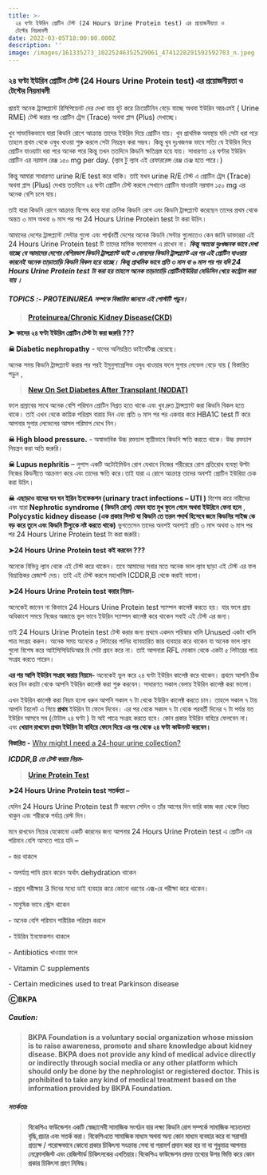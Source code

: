```yaml
---
title: >-
  ২৪ ঘণ্টা ইউরিন প্রোটিন টেস্ট (24 Hours Urine Protein test) এর প্রয়োজনীয়তা ও
  টেস্টের নিয়মাবলী
date: 2022-03-05T18:00:00.000Z
description: ''
image: /images/161335273_10225246352529061_4741228291592592703_n.jpeg
---
```


### ২৪ ঘণ্টা ইউরিন প্রোটিন টেস্ট (24 Hours Urine Protein test) এর প্রয়োজনীয়তা ও টেস্টের নিয়মাবলী

প্রায়ই অনেক ট্র্যান্সপ্ল্যান্ট রিসিপিয়েনট দের দেখা যায় হুট করে ক্রিয়েটিনিন বেড়ে যাচ্ছে অথবা ইউরিন আরএমই ( Urine RME) টেস্ট করার পর প্রোটিন ট্রেস (Trace) অথবা প্লাস (Plus) দেখাচ্ছে।

খুব সাভাবিকভাবে যারা কিডনি রোগে আক্রান্ত তাদের ইউরিন দিয়ে প্রোটিন যায়। খুব প্রাথমিক অবস্থায় যদি সেটা ধরা পরে তাহলে প্রথম থেকে ওষুধ খাওয়া শুরু করলে সেটা নিয়ন্ত্রন করা সম্ভব। কিন্তু খুব দুঃখজনক ভাবে সত্যি যে ইউরিন দিয়ে প্রোটিন যাওয়াটা ধরা পরে অনেক পরে কিন্তু তখন ততদিনে কিডনি ক্ষতিগ্রস্ত হয়ে যায়। সাধারণত ২৪ ঘণ্টার ইউরিন প্রোটিন এর নরমাল রেঞ্জ ১৫০ mg per day. (ল্যাব টু ল্যাব এই রেফাররেন্স রেঞ্জ চেঞ্জ হতে পারে।)

কিন্তু আমারা সাধারণত urine R/E test করে থাকি। তাই যখন urine R/E টেস্ট এ প্রোটিন ট্রেস (Trace) অথবা প্লাস (Plus) দেখায় ততদিনে ২৪ ঘণ্টা প্রোটিন টেস্ট করলে সেখানে প্রোটিন যাওয়াটা নরমাল ১৫০ mg এর অনেক বেশি চলে যায়।

তাই যারা কিডনি রোগে আক্রান্ত বিশেষ করে যারা ক্রনিক কিডনি রোগ এবং কিডনি ট্রান্সপ্ল্যান্ট করেছেন তাদের প্রথম থেকে অন্তত ৩ মাস অথবা ৬ মাস পর পর 24 Hours Urine Protein test টা করা উচিৎ।

আমাদের দেশের ট্রান্সপ্ল্যান্ট সেন্টার গুলো এবং পার্শ্ববর্তী দেশের অনেক কিডনি সেন্টার গুলোতেও কেন জানি ডাক্তাররা এই 24 Hours Urine Protein test টি তাদের মাসিক ফলোআপ এ রাখেন না। ***কিন্তু অত্যন্ত দুঃখজনক ভাবে দেখা যাচ্ছে যে আমাদের দেশের বেশিরভাগ কিডনি ট্রান্সপ্ল্যান্ট ভাই ও বোনদের কিডনি ট্রান্সপ্ল্যান্ট এর পর এই প্রোটিন যাওয়ার কারনেই অনেক তাড়াতাড়ি কিডনি বিকল হয়ে যাচ্ছে। কিন্তু প্রাথমিক ভাবে প্রতি ৩ মাস বা ৬ মাস পর পর যদি 24 Hours Urine Protein test টা করা হয় তাহলে অনেক তাড়াতাড়ি প্রোটিনইউরিয়া মেডিসিন খেয়ে কন্ট্রোল করা যায় ।***

####

#### ***TOPICS :- PROTEINUREA সম্পকে বিস্তারিত জানতে*** ***এই পোস্টটি পড়ুন।***

> **[Proteinurea/Chronic Kidney Disease(CKD)](https://bkpa.net/proteinurea-ckd/ "Proteinurea/Chronic Kidney Disease(CKD)")**

**➤ কাদের ২৪ ঘণ্টা ইউরিন প্রোটিন টেস্ট টা করা জরুরি ???**

**☠ Diabetic nephropathy** - যাদের অনিয়ন্ত্রিত ডাইবেটিক্স রেয়েছে।

অনেক সময় কিডনি ট্রান্সপ্ল্যান্ট করার পর পরই ইমুনুসাপ্রেসিভ ওষুধ খাওয়ার ফলে সুগার লেভেল বেড়ে যায় ( বিস্তারিত পড়ুন ,

> **[New On Set Diabetes After Transplant (NODAT)](https://bkpa.net/new-on-set-diabetes-after-transplant-nodat/ "New On Set Diabetes After Transplant (NODAT)")**

ফলে প্রস্রাবের সাথে অনেক বেশি পরিমান প্রোটিন নিগ্রত হতে থাকে এবং খুব দ্রুত ট্রান্সপ্ল্যান্ট করা কিডনি বিকল হতে থাকে। তাই এখন থেকে কায়িক পরিশ্রম বারায় দিন এবং প্রতি ৬ মাস পর পর একবার করে HBA1C test টি করে আপনার সুগার লেভেলের আসল পরিমাপ দেখে নিন।

**☠ High blood pressure.** - অস্বাভাবিক উচ্চ রক্তচাপ স্থায়ীভাবে কিডনি ক্ষতি করতে থাকে। উচ্চ রক্তচাপ নিয়ন্ত্রন করা অতি জরুরি।

**☠ Lupus nephritis** – লুপাস একটি অটোইমিউন রোগ যেখানে নিজের শরীরেরে রোগ প্রতিরোধ ব্যবস্থা উল্টা নিজের কিডনীতে আক্রমণ করে এবং তাদের ক্ষতি করে।তাই যারা এ রোগে আক্রান্ত্র তাদের অবশই প্রোটিন ইউরিয়া চেক করা উচিৎ।

**☠** **এছাড়াও যাদের ঘন ঘন ইরিন ইনফেকশন (urinary tract infections – UTI )** বিশেষ করে নারীদের এবং যারা **Nephrotic syndrome ( কিডনি রোগ) যেমন হাত মুখ ফুলে গেলে অথবা ইউরিনে ফেনা হলে** , **Polycystic kidney disease (এক প্রকার সিসট যা কিডনি তে তরল পদার্থ হিসেবে জমে কিডনির সাইজ কে বড় করে তুলে এবং কিডনি টিস্যুকে নষ্ট করতে থাকে)** ভুগতেসেন তাদের অবশই অবশ্যই প্রতি ৩ মাস অথবা ৬ মাস পর পর 24 Hours Urine Protein test টা করা জরুরি।

**➤24 Hours Urine Protein test কই করবেন ???**

অনেকে বিভিন্ন ল্যাব থেকে এই টেস্ট করে থাকেন। তবে আমাদের সবার মতে অনেক ভাল ল্যাব ছাড়া এই টেস্ট এর ফল বিভ্রান্তিকর রেজাল্ট দেয়। তাই এই টেস্ট করলে মহাখালি ICDDR,B থেকে করাই ভালো।

**➤24 Hours Urine Protein test করার নিয়ম-**

অনেকেই জানেন না কিভাবে 24 Hours Urine Protein test স্যাম্পল কালেক্ট করতে হয়। যার ফলে প্রায় অধিকাংশ সময়ে নিজের অজান্তে ভুল ভাবে ইউরিন স্যাম্পল কালেক্ট করে থাকেন সবাই এই টেস্ট এর জন্য।

তাই 24 Hours Urine Protein test টেস্ট করার জন্য প্রথমে একদম পরিস্কার খালি Unused একটা খালি পাত্র সংগ্রহ করুন। অনেক সময় অনেকে ৫ লিটারের পানির ব্যাবহারিত জার ব্যবহার করে থাকেন যা অনেক ভাল ল্যাব গুলো বিশেষ করে আইসিসিডিডিআর বি সেটা গ্রহন করে না। তাই আপনারা RFL দোকান থেকে একটা ৫ লিটারের পাত্র সংগ্রহ করতে পারেন।

**এর পর আসি ইউরিন সংগ্রহ করার নিয়মে-** অনেকেই ভুল করে ২৪ ঘণ্টা ইউরিন কালেক্ট করে থাকেন। প্রথমে আপনি ঠিক করে নিন কয়টা থেকে আপনি ইউরিন কালেক্ট করা শুরু করবেন। সাধারণত সকাল বেলায় ইউরিন কালেক্ট করা ভালো।

এখন ইউরিন কালেক্ট করা নিয়ম হলো ধরুন আপনি সকাল ৭ টা থেকে ইউরিন কালেক্ট করতে চান। তাহলে সকাল ৭ টায় আপনি টয়লেট এ গিয়ে **প্রথম** ইউরিন টা ফেলে দিবেন। এর পর থেকে সকাল ৭ টা থেকে পরবর্তী দিনের ৭ টা পর্যন্ত যত ইউরিন আসবে সব (টোটাল ২৪ ঘণ্টা ) টা অই পাত্রে সংগ্রহ করতে হবে। কোন প্রকার ইউরিন বাহিরে ফেলবেন না। এবং **খেয়াল রাখবেন প্রথম ইউরিন টা বাহিরে ফেলে দিয়ে এর পর থেকে ২৪ ঘণ্টা কাউননট করবেন।**

**বিস্তারিত -** [Why might I need a 24-hour urine collection?](https://www.hopkinsmedicine.org/health/treatment-tests-and-therapies/24hour-urine-collection#:~:text=A%2024%2Dhour%20urine%20collection%20helps%20diagnose%20kidney%20problems.,minerals%2C%20and%20other%20chemical%20compounds. "Why might I need a 24-hour urine collection?")

***ICDDR,B তে টেস্ট করার নিয়ম-***

> **[Urine Protein Test](https://bkpa.net/urine-protein-test/ "Urine Protein Test")**

**➤24 Hours Urine Protein test সতর্কতা –**

যেদিন 24 Hours Urine Protein test টি করবেন সেদিন ও তাঁর আগের দিন ভারি কাজ করা থেকে বিরত থাকুন এবং শরীরকে পর্যাপ্ত রেস্ট দিন।

মনে রাখবেন নিচের যেকোনো একটি কারনের জন্য আপনার 24 Hours Urine Protein test এ প্রোটিন এর পরিমান বেশি আসতে পারে যদি –

\- জর থাকলে

\- অপর্যাপ্ত পানি গ্রহন করেন অর্থাৎ dehydration থাকেন

\- প্রস্রাব পরীক্ষার 3 দিনের মধ্যে ডাই ব্যবহার করে কোনো ধরণের এক্স-রে পরীক্ষা করে থাকেন।

\- মানুষিক ভাবে স্ট্রেস থাকেন

\- অনেক বেশি পরিমান শারীরিক পরিশ্রম করলে

\- ইউরিন ইনফেকশন থাকলে

\- Antibiotics খাওয়ার ফলে

\- Vitamin C supplements

\- Certain medicines used to treat Parkinson disease

**ⒸBKPA**

##### **Caution:**

> **BKPA Foundation is a voluntary social organization whose mission is to raise awareness, promote and share knowledge about kidney disease. BKPA does not provide any kind of medical advice directly or indirectly through social media or any other platform which should only be done by the nephrologist or registered doctor. This is prohibited to take any kind of medical treatment based on the information provided by BKPA Foundation.**

##### **সতর্কতাঃ**

> **বিকেপিএ ফাউন্ডেশন একটি স্বেচ্ছাসেবী সামাজিক সংগঠন যার লক্ষ্য কিডনি রোগ সম্পর্কে সামাজিক সচেতনতা বৃদ্ধি,প্রচার এবং সতর্ক করা। বিকেপিএতে সামাজিক মাধ্যম অথবা অন্য কোন মাধ্যম ব্যবহার করে বা সরাসরি প্রত্যক্ষ / পরোক্ষভাবে কোনো প্রকার চিকিৎসা সংক্রান্ত সেবা বা পরামর্শ প্রদান করা হয় না যা শুধুমাত্র আপনার নেফ্রোলজিস্ট এবং রেজিস্টার্ড চিকিৎসকের এখতিয়ার।বিকেপিএ ফাউন্ডেশন প্রদত্ত তথ্যের উপর ভিত্তি করে কোন প্রকার চিকিৎসা গ্রহণ নিষিদ্ধ।**
